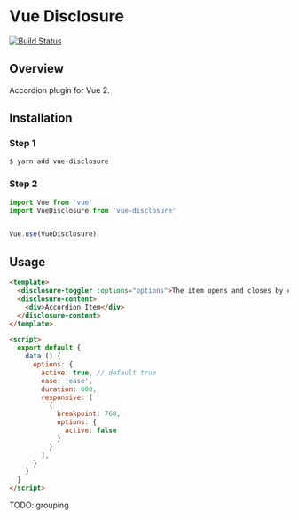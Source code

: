 # Vue Disclosure

[![Build Status](https://travis-ci.org/uuki/vue-disclosure.svg?branch=master)](https://travis-ci.org/uuki/vue-disclosure)

## Overview

Accordion plugin for Vue 2.

## Installation

### Step 1

```shell
$ yarn add vue-disclosure
```

### Step 2

```js
import Vue from 'vue'
import VueDisclosure from 'vue-disclosure'


Vue.use(VueDisclosure)
```

## Usage

```html
<template>
  <disclosure-toggler :options="options">The item opens and closes by clicking.</disclosure-toggler>
  <disclosure-content>
    <div>Accordion Item</div>
  </disclosure-content>
</template>

<script>
  export default {
    data () {
      options: {
        active: true, // default true
        ease: 'ease',
        duration: 600,
        responsive: [
          {
            breakpoint: 768,
            options: {
              active: false
            }
          }
        ],
      }
    }
  }
</script>
```

TODO: grouping
